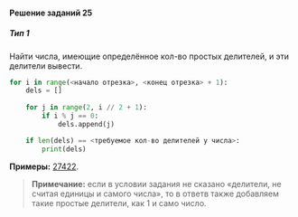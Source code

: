 #### Решение заданий 25
##### Тип 1
Найти числа, имеющие определённое кол-во простых делителей, и эти делители вывести.

```python
for i in range(<начало отрезка>, <конец отрезка> + 1):
	dels = []
	
	for j in range(2, i // 2 + 1):
		if i % j == 0:
			dels.append(j)

	if len(dels) == <требуемое кол-во делителей у числа>:
		print(dels)
```
**Примеры:** [27422](27422.md).

> **Примечание:** если в условии задания не сказано «делители, не счи­тая еди­ни­цы и са­мо­го числа», то в ответв также добавляем такие простые делители, как 1 и само число.
